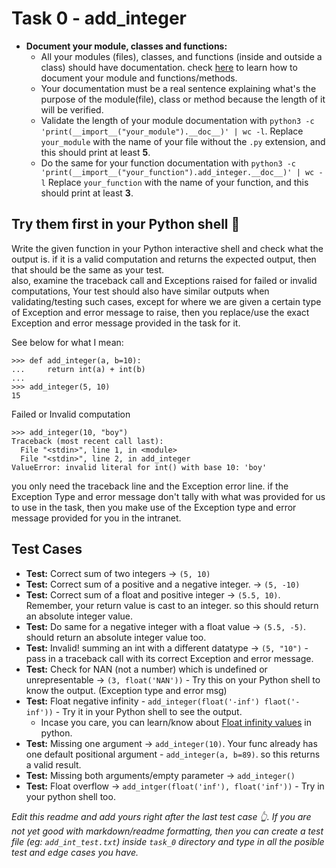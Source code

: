 # Task 0 - add_integer
- **Document your module, classes and functions:**  
    - All your modules (files), classes, and functions (inside and outside a class) should have documentation. check [here](https://intranet.alxswe.com/rltoken/dOO785g5EQYkRU2E1wri0g) to learn how to document your module and functions/methods.  
    - Your documentation must be a real sentence explaining what's the purpose of the module(file), class or method because the length of it will be verified.
    - Validate the length of your module documentation with `python3 -c 'print(__import__("your_module").__doc__)' | wc -l`. Replace `your_module` with the name of your file without the `.py` extension, and this should print at least **5**.
    - Do the same for your function documentation with `python3 -c 'print(__import__("your_function").add_integer.__doc__)' | wc -l` Replace `your_function` with the name of your function, and this should print at least **3**.
## Try them first in your Python shell 💫
Write the given function in your Python interactive shell and check what the output is. if it is a valid computation and returns the expected output, then that should be the same as your test.   
also, examine the traceback call and Exceptions raised for failed or invalid computations, Your test should also have similar outputs when validating/testing such cases, except for where we are given a certain type of Exception and error message to raise, then you replace/use the exact Exception and error message provided in the task for it.
  
See below for what I mean:  
```REPL
>>> def add_integer(a, b=10):
...     return int(a) + int(b)
... 
>>> add_integer(5, 10)
15
```
Failed or Invalid computation  
```
>>> add_integer(10, "boy")
Traceback (most recent call last):
  File "<stdin>", line 1, in <module>
  File "<stdin>", line 2, in add_integer
ValueError: invalid literal for int() with base 10: 'boy'
```
you only need the traceback line and the Exception error line. if the Exception Type and error message don't tally with what was provided for us to use in the task, then you make use of the Exception type and error message provided for you in the intranet.  
## Test Cases 
- **Test:** Correct sum of two integers -> `(5, 10)`
- **Test:** Correct sum of a positive and a negative integer. -> `(5, -10)`
-  **Test:** Correct sum of a float and positive integer -> `(5.5, 10)`. Remember, your return value is cast to an integer. so this should return an absolute integer value.
-  **Test:** Do same for a negative integer with a float value -> `(5.5, -5)`. should return an absolute integer value too.
-  **Test:** Invalid! summing an int with a different datatype -> `(5, "10")` - pass in a traceback call with its correct Exception and error message.
-  **Test:** Check for NAN (not a number) which is undefined or unrepresentable -> `(3, float('NAN'))` - Try this on your Python shell to know the output. (Exception type and error msg)
-  **Test:** Float negative infinity - `add_integer(float('-inf') flaot('-inf'))` - Try it in your Python shell to see the output.
     - Incase you care, you can learn/know about [Float infinity values](https://favtutor.com/blogs/infinity-python) in python.
- **Test:** Missing one argument -> `add_integer(10)`. Your func already has one default positional argument - `add_integer(a, b=89)`. so this returns a valid result.
- **Test:** Missing both arguments/empty parameter -> `add_integer()`
- **Test:** Float overflow -> `add_intger(float('inf'), float('inf'))` - Try in your python shell too.
  
*Edit this readme and add yours right after the last test case 👆. If you are not yet good with markdown/readme formatting, then you can create a test file (eg: `add_int_test.txt`) inside  `task_0` directory and type in all the posible test and edge cases you have.*
